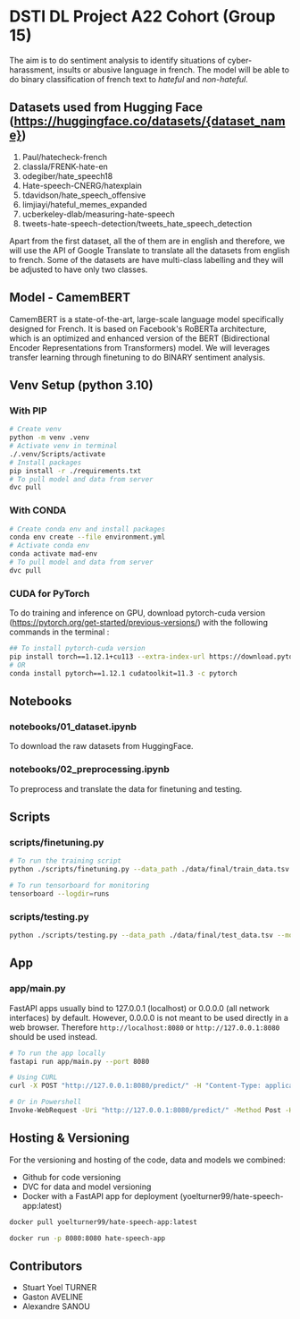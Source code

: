 # DSTI DL Project A22 Cohort (Group 15)

The aim is to do sentiment analysis to identify situations of cyber-harassment, insults or abusive language in french. The model will be able to do binary classification of french text to *hateful* and *non-hateful*.

## Datasets used from Hugging Face (<https://huggingface.co/datasets/{dataset_name}>)

1) Paul/hatecheck-french
2) classla/FRENK-hate-en
3) odegiber/hate_speech18
4) Hate-speech-CNERG/hatexplain
5) tdavidson/hate_speech_offensive
6) limjiayi/hateful_memes_expanded
7) ucberkeley-dlab/measuring-hate-speech
8) tweets-hate-speech-detection/tweets_hate_speech_detection

Apart from the first dataset, all the of them are in english and therefore, we will use the API of Google Translate to translate all the datasets from english to french. Some of the datasets are have multi-class labelling and they will be adjusted to have only two classes.

## Model - CamemBERT

CamemBERT is a state-of-the-art, large-scale language model specifically designed for French. It is based on Facebook's RoBERTa architecture, which is an optimized and enhanced version of the BERT (Bidirectional Encoder Representations from Transformers) model. We will leverages transfer learning through finetuning to do BINARY sentiment analysis.

## Venv Setup (python 3.10)

### With PIP

```bash
# Create venv
python -m venv .venv
# Activate venv in terminal
./.venv/Scripts/activate
# Install packages 
pip install -r ./requirements.txt
# To pull model and data from server
dvc pull
```

### With CONDA

```bash
# Create conda env and install packages
conda env create --file environment.yml
# Activate conda env
conda activate mad-env
# To pull model and data from server
dvc pull
```

### CUDA for PyTorch

To do training and inference on GPU, download pytorch-cuda version (<https://pytorch.org/get-started/previous-versions/>) with the following commands in the terminal :

```bash
## To install pytorch-cuda version
pip install torch==1.12.1+cu113 --extra-index-url https://download.pytorch.org/whl/cu113
# OR
conda install pytorch==1.12.1 cudatoolkit=11.3 -c pytorch
```

## Notebooks

### notebooks/01_dataset.ipynb

To download the raw datasets from HuggingFace.

### notebooks/02_preprocessing.ipynb

To preprocess and translate the data for finetuning and testing.

## Scripts

### scripts/finetuning.py

```bash
# To run the training script
python ./scripts/finetuning.py --data_path ./data/final/train_data.tsv --model_name camembert_mad_v0

# To run tensorboard for monitoring
tensorboard --logdir=runs
```

### scripts/testing.py

```bash
python ./scripts/testing.py --data_path ./data/final/test_data.tsv --model_dir ./models/camembert_mad_v1
```

## App

### app/main.py

FastAPI apps usually bind to 127.0.0.1 (localhost) or 0.0.0.0 (all network interfaces) by default. However, 0.0.0.0 is not meant to be used directly in a web browser. Therefore `http://localhost:8080` or `http://127.0.0.1:8080` should be used instead.

```bash
# To run the app locally
fastapi run app/main.py --port 8080
```

```bash
# Using CURL
curl -X POST "http://127.0.0.1:8080/predict/" -H "Content-Type: application/json" -d '{"text": "Your sample text here"}'

# Or in Powershell
Invoke-WebRequest -Uri "http://127.0.0.1:8080/predict/" -Method Post -Headers @{"Content-Type" = "application/json"} -Body '{"text": "Your sample text here"}'
```

## Hosting & Versioning

For the versioning and hosting of the code, data and models we combined:

- Github for code versioning
- DVC for data and model versioning
- Docker with a FastAPI app for deployment (yoelturner99/hate-speech-app:latest)

```bash
docker pull yoelturner99/hate-speech-app:latest

docker run -p 8080:8080 hate-speech-app
```

## Contributors

- Stuart Yoel TURNER
- Gaston AVELINE
- Alexandre SANOU
